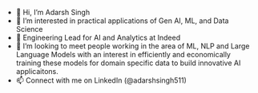 - 👋 Hi, I’m Adarsh Singh
- 👀 I’m interested in practical applications of Gen AI, ML, and Data Science
- 🌱 Engineering Lead for AI and Analytics at Indeed
- 💞️ I’m looking to meet people working in the area of ML, NLP and Large Language Models with an interest in efficiently and economically training these models for domain specific data to build innovative AI applicaitons.
- 📫 Connect with me  on LinkedIn (@adarshsingh511)

<!---
ad4rshs1ngh/ad4rshs1ngh is a ✨ special ✨ repository because its `README.md` (this file) appears on your GitHub profile.
You can click the Preview link to take a look at your changes.
--->
